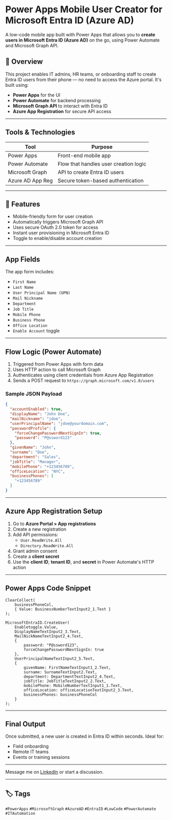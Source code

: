 #  Power Apps Mobile User Creator for Microsoft Entra ID (Azure AD)

A low-code mobile app built with Power Apps that allows you to **create users in Microsoft Entra ID (Azure AD)** on the go, using Power Automate and Microsoft Graph API.

## 🚀 Overview

This project enables IT admins, HR teams, or onboarding staff to create Entra ID users from their phone — no need to access the Azure portal. It's built using:

- **Power Apps** for the UI
- **Power Automate** for backend processing
- **Microsoft Graph API** to interact with Entra ID
- **Azure App Registration** for secure API access

---

##  Tools & Technologies

| Tool              | Purpose                                 |
|-------------------|-----------------------------------------|
| Power Apps        | Front-end mobile app                    |
| Power Automate    | Flow that handles user creation logic   |
| Microsoft Graph   | API to create Entra ID users            |
| Azure AD App Reg  | Secure token-based authentication       |

---

## 📲 Features

- Mobile-friendly form for user creation
- Automatically triggers Microsoft Graph API
- Uses secure OAuth 2.0 token for access
- Instant user provisioning in Microsoft Entra ID
- Toggle to enable/disable account creation

---

##  App Fields

The app form includes:

- `First Name`
- `Last Name`
- `User Principal Name (UPN)`
- `Mail Nickname`
- `Department`
- `Job Title`
- `Mobile Phone`
- `Business Phone`
- `Office Location`
- `Enable Account` toggle

---

##  Flow Logic (Power Automate)

1. Triggered from Power Apps with form data
2. Uses HTTP action to call Microsoft Graph
3. Authenticates using client credentials from Azure App Registration
4. Sends a POST request to `https://graph.microsoft.com/v1.0/users`

### Sample JSON Payload

```json
{
  "accountEnabled": true,
  "displayName": "John Doe",
  "mailNickname": "jdoe",
  "userPrincipalName": "jdoe@yourdomain.com",
  "passwordProfile": {
    "forceChangePasswordNextSignIn": true,
    "password": "P@ssword123"
  },
  "givenName": "John",
  "surname": "Doe",
  "department": "Sales",
  "jobTitle": "Manager",
  "mobilePhone": "+123456789",
  "officeLocation": "NYC",
  "businessPhones": [
    "+123456789"
  ]
}
```

---

##  Azure App Registration Setup

1. Go to **Azure Portal > App registrations**
2. Create a new registration
3. Add API permissions:
   - `User.ReadWrite.All`
   - `Directory.ReadWrite.All`
4. Grant admin consent
5. Create a **client secret**
6. Use the **client ID**, **tenant ID**, and **secret** in Power Automate's HTTP action

---

##  Power Apps Code Snippet

```powerapps
ClearCollect(
    businessPhoneCol,
    { Value: BusinessNumberTextInput2_1.Text }
);

MicrosoftEntraID.CreateUser(
    Enabletoggle.Value,
    DisplayNameTextInput2_3.Text,
    MailNickNameTextInput2_4.Text,
    {
        password: "P@ssword123",
        forceChangePasswordNextSignIn: true
    },
    UserPrincipalNameTextInput2_5.Text,
    {
        givenName: FirstNameTextInput1_2.Text,
        surname: SurnameTextInput2.Text,
        department: DepartmentTextInput2_4.Text,
        jobTitle: JobTitleTextInput2_2.Text,
        mobilePhone: MobileNumberTextInput1_1.Text,
        officeLocation: officeLocationTextInput2_3.Text,
        businessPhones: businessPhoneCol
    }
);
```

---

##  Final Output

Once submitted, a new user is created in Entra ID within seconds. Ideal for:

- Field onboarding
- Remote IT teams
- Events or training sessions

---





Message me on [LinkedIn](https://linkedin.com) or start a discussion.

---

## 🏷️ Tags

`#PowerApps` `#MicrosoftGraph` `#AzureAD` `#EntraID` `#LowCode` `#PowerAutomate` `#ITAutomation`
